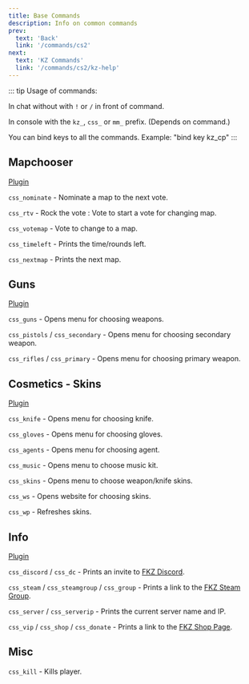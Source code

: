 ```yaml
---
title: Base Commands
description: Info on common commands
prev: 
  text: 'Back'
  link: '/commands/cs2'
next: 
  text: 'KZ Commands'
  link: '/commands/cs2/kz-help'
---
```


::: tip
Usage of commands:

In chat without with `!` or `/` in front of command.

In console with the `kz_`, `css_` or `mm_` prefix. (Depends on command.)

You can bind keys to all the commands. Example: "bind key kz_cp"
:::

## Mapchooser
[Plugin](https://github.com/abnerfs/cs2-rockthevote/)

`css_nominate` - Nominate a map to the next vote.

`css_rtv` - Rock the vote : Vote to start a vote for changing map.

`css_votemap` - Vote to change to a map.

`css_timeleft` - Prints the time/rounds left.

`css_nextmap` - Prints the next map.

## Guns
[Plugin](https://github.com/FemboyKZ/cs2-simple-guns-menu)

`css_guns` - Opens menu for choosing weapons.

`css_pistols` / `css_secondary` - Opens menu for choosing secondary weapon.

`css_rifles` / `css_primary` - Opens menu for choosing primary weapon.

## Cosmetics - Skins
[Plugin](https://github.com/Nereziel/cs2-WeaponPaints)

`css_knife` - Opens menu for choosing knife.

`css_gloves` - Opens menu for choosing gloves.

`css_agents` - Opens menu for choosing agent.

`css_music` - Opens menu to choose music kit.

`css_skins` - Opens menu to choose weapon/knife skins.

`css_ws` - Opens website for choosing skins.

`css_wp` - Refreshes skins.

## Info
[Plugin](https://github.com/HerrMagiic/CSS-CreateCustomCommands)

`css_discord` / `css_dc` - Prints an invite to [FKZ Discord](https://discord.gg/fkz).

`css_steam` / `css_steamgroup` / `css_group` - Prints a link to the [FKZ Steam Group](https://steamcommunity.com/groups/FemboyKZ).

`css_server` / `css_serverip` - Prints the current server name and IP.

`css_vip` / `css_shop` / `css_donate` - Prints a link to the [FKZ Shop Page](https://femboy.kz/shop).

## Misc

`css_kill` - Kills player.
